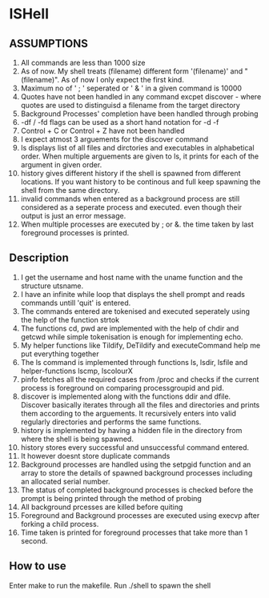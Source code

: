 # ISHell

## ASSUMPTIONS
1) All commands are less than 1000 size
2) As of now. My shell treats (filename) different form '(filename)' and "(filename)". As of now I only expect the first kind.
3) Maximum no of ' ; ' seperated or ' & ' in a given command is 10000
4) Quotes have not been handled in any command excpet discover - where quotes are used to distinguisd a filename from the target directory
5) Background Processes' completion have been handled through probing 
6) -df / -fd flags can be used as a short hand notation for -d -f 
7) Control + C or Control + Z have not been handled
8) I expect atmost 3 arguements for the discover command
9) ls displays list of all files and dirctories and executables in alphabetical order. When multiple arguements are given to ls, it prints for each of the argument in given order.
10) history gives different history if the shell is spawned from different locations. If you want history to be continous and full keep spawning the shell from the same directory. 
11) invalid commands when entered as a background process are still considered as a seperate process and executed. even though their output is just an error message.
12) When multiple processes are executed by ; or &. the time taken by last foreground processes is printed.



## Description
1) I get the username and host name with the uname function and the structure utsname.
2) I have an infinite while loop that displays the shell prompt and reads commands untill 'quit' is entered.
3) The commands entered are tokenised and executed seperately using the help of the function strtok
4) The functions cd, pwd are implemented with the help of chdir and getcwd while simple tokenisation is enough for implementing echo.
5) My helper functions like Tildify, DeTildify and executeCommand help me put everything together
6) The ls command is implemented through functions ls, lsdir, lsfile and helper-functions lscmp, lscolourX
7) pinfo fetches all the required cases from /proc and checks if the current process is foreground on comparing processgroupid and pid.
8) discover is implemented along with the functions ddir and dfile. Discover basically iterates through all the files and directories and prints them according to the arguements. It recursively enters into valid regularly directories and performs the same functions. 
9) history is implemented by having a hidden file in the directory from where the shell is being spawned.
10) history stores every successful and unsuccessful command entered.
11) It however doesnt store duplicate commands
12) Background processes are handled using the setpgid function and an array to store the details of spawned background processes including an allocated serial number.
13) The status of completed background processes is checked before the prompt is being printed through the method of probing
14) All background prcesses are killed before quiting
15) Foreground and Background processes are executed using execvp after forking a child process.
16) Time taken is printed for foreground processes that take more than 1 second.

## How to use
Enter make to run the makefile.
Run ./shell to spawn the shell